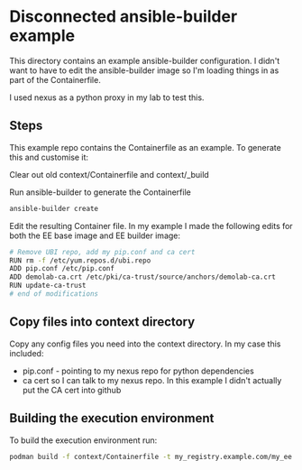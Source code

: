 Disconnected ansible-builder example
=========

This directory contains an example ansible-builder configuration. I didn't want to have to edit the ansible-builder image so I'm loading things in as part of the Containerfile.

I used nexus as a python proxy in my lab to test this.

Steps
--------------

This example repo contains the Containerfile as an example. To generate this and customise it:


Clear out old context/Containerfile and context/_build

Run ansible-builder to generate the Containerfile

```bash
ansible-builder create
```

Edit the resulting Container file. In my example I made the following edits for both the EE base image and EE builder image:

```bash
# Remove UBI repo, add my pip.conf and ca cert
RUN rm -f /etc/yum.repos.d/ubi.repo
ADD pip.conf /etc/pip.conf
ADD demolab-ca.crt /etc/pki/ca-trust/source/anchors/demolab-ca.crt
RUN update-ca-trust
# end of modifications
```

Copy files into context directory
--------------

Copy any config files you need into the context directory. In my case this included:

* pip.conf - pointing to my nexus repo for python dependencies
* ca cert so I can talk to my nexus repo. In this example I didn't actually put the CA cert into github

Building the execution environment
--------------

To build the execution environment run:

```bash
podman build -f context/Containerfile -t my_registry.example.com/my_ee:1.0
```
